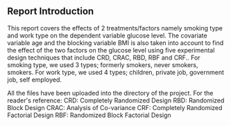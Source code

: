 
## Report Introduction
This report covers the effects of 2 treatments/factors namely smoking type and work type on the dependent variable glucose level. The covariate variable age and the blocking variable BMI is also taken into account to find the effect of the two factors on the glucose level using five experimental design techniques that include CRD, CRAC, RBD, RBF and CRF.. For smoking type, we used 3 types; formerly smokers, never smokers, smokers. For work type, we used 4 types; children, private job, government job, self employed.

All the files have been uploaded into the directory of the project. 
For the reader's reference:
CRD: Completely Randomized Design
RBD: Randomized Block Design
CRAC: Analysis of Co-variance
CRF: Completely Randomized Factorial Design
RBF: Randomized Block Factorial Design
